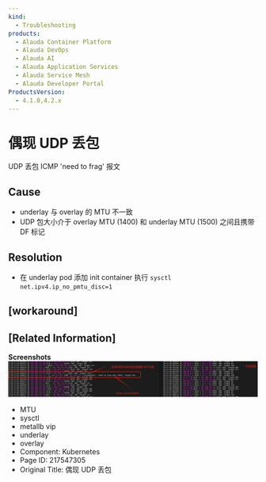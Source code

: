 ```yaml
---
kind:
  - Troubleshooting
products:
  - Alauda Container Platform
  - Alauda DevOps
  - Alauda AI
  - Alauda Application Services
  - Alauda Service Mesh
  - Alauda Developer Portal
ProductsVersion:
  - 4.1.0,4.2.x
---
```

<!-- A type of document that involves encountering a fault, diagnosing it, performing root cause analysis, and providing solutions. -->

# 偶现 UDP 丢包

UDP 丢包 ICMP 'need to frag' 报文

## Cause
- underlay 与 overlay 的 MTU 不一致
- UDP 包大小介于 overlay MTU (1400) 和 underlay MTU (1500) 之间且携带 DF 标记

## Resolution
- 在 underlay pod 添加 init container 执行 `sysctl net.ipv4.ip_no_pmtu_disc=1`

## [workaround]

## [Related Information]
**Screenshots**
![](assets/ou-xian-udp-diu-bao/image-2024-6-24_13-45-56.png)
- MTU
- sysctl
- metallb vip
- underlay
- overlay
- Component: Kubernetes
- Page ID: 217547305
- Original Title: 偶现 UDP 丢包
